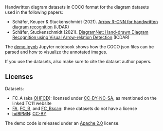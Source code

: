 Handwritten diagram datasets in COCO format for the diagram datasets used in the following papers:
- Schäfer, Keuper & Stuckenschmidt (2021). [Arrow R-CNN for handwritten diagram recognition](https://link.springer.com/article/10.1007/s10032-020-00361-1) (IJDAR)
- Schäfer, Stuckenschmidt (2021). [DiagramNet: Hand-drawn Diagram Recognition using Visual Arrow-relation Detection](https://link.springer.com/chapter/10.1007/978-3-030-86549-8_39) (ICDAR)

The [demo.ipynb](https://github.com/bernhardschaefer/handwritten-diagram-datasets/blob/main/demo.ipynb) Jupyter notebook shows how the COCO json files can be parsed and how to visualize the annotated images.

If you use the datasets, also make sure to cite the dataset author papers.

## Licenses

Datasets:
- FC\_A (aka [OHFCD](http://tc11.cvc.uab.es/datasets/OHFCD_1)): licensed under [CC-BY-NC-SA](https://creativecommons.org/licenses/by-nc-sa/3.0/), as mentioned on the linked TC11 website
- [FA](https://cmp.felk.cvut.cz/~breslmar/finite_automata/), [FC\_B](https://cmp.felk.cvut.cz/~breslmar/flowcharts/), and [FC\_Bscan](https://cmp.felk.cvut.cz/~breslmar/flowcharts_offline/): these datasets do not have a license
- [hdBPMN](https://github.com/dwslab/hdBPMN): [CC-BY](https://creativecommons.org/licenses/by/4.0/)

The demo code is released under an [Apache 2.0](https://www.apache.org/licenses/LICENSE-2.0) license.
